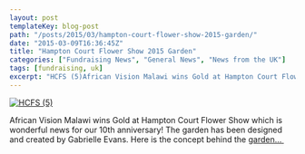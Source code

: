 ```yaml
---
layout: post
templateKey: blog-post
path: "/posts/2015/03/hampton-court-flower-show-2015-garden/"
date: "2015-03-09T16:36:45Z"
title: "Hampton Court Flower Show 2015 Garden"
categories: ["Fundraising News", "General News", "News from the UK"]
tags: [fundraising, uk]
excerpt: "HCFS (5)African Vision Malawi wins Gold at Hampton Court Flower Show which is wonderful news for ou..."
---
```


[![HCFS (5)](https://www.africanvision.org.uk/africa-vision-news/wp-content/uploads/2015/06/HCFS-5-300x224.jpg)](https://www.africanvision.org.uk/africa-vision-news/wp-content/uploads/2015/06/HCFS-5.jpg)

African Vision Malawi wins Gold at Hampton Court Flower Show which is wonderful news for our 10th anniversary! The garden has been designed and created by Gabrielle Evans. Here is the concept behind the [garden… ](https://www.africanvision.org.uk/garden/ "Hampton Court Flower Show 2015 Garden")